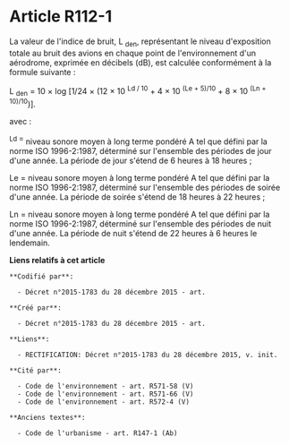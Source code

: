 # Article R112-1

La valeur de l'indice de bruit, L
  <sub>den</sub>, représentant le niveau d'exposition totale au bruit des avions en chaque point de l'environnement d'un
aérodrome, exprimée en décibels (dB), est calculée conformément à la formule suivante :

L
  <sub>den</sub> = 10 × log [1/24 × (12 × 10 
  <sup>Ld / 10</sup> + 4 × 10 
  <sup>(Le + 5)/10</sup> + 8 × 10 
  <sup>(Ln + 10)/10</sup>)].

avec :

<sup>Ld 
    <font size="2">= </font>
  </sup>niveau sonore moyen à long terme pondéré A tel que défini par la norme ISO 1996-2:1987, déterminé sur l'ensemble des
périodes de jour d'une année. La période de jour s'étend de 6 heures à 18 heures ;

Le = niveau sonore moyen à long terme pondéré A tel que défini par la norme ISO 1996-2:1987, déterminé sur l'ensemble des
périodes de soirée d'une année. La période de soirée s'étend de 18 heures à 22 heures ;

Ln = niveau sonore moyen à long terme pondéré A tel que défini par la norme ISO 1996-2:1987, déterminé sur l'ensemble des
périodes de nuit d'une année. La période de nuit s'étend de 22 heures à 6 heures le lendemain.

<sup>
  <sup>
</sup></sup>

**Liens relatifs à cet article**

	**Codifié par**:

	  - Décret n°2015-1783 du 28 décembre 2015 - art.

	**Créé par**:

	  - Décret n°2015-1783 du 28 décembre 2015 - art.

	**Liens**:

	  - RECTIFICATION: Décret n°2015-1783 du 28 décembre 2015, v. init.

	**Cité par**:

	  - Code de l'environnement - art. R571-58 (V)
	  - Code de l'environnement - art. R571-66 (V)
	  - Code de l'environnement - art. R572-4 (V)

	**Anciens textes**:

	  - Code de l'urbanisme - art. R147-1 (Ab)
